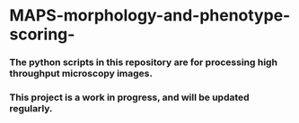 # MAPS-morphology-and-phenotype-scoring-
### The python scripts in this repository are for processing high throughput microscopy images.
### This project is a work in progress, and will be updated regularly.
